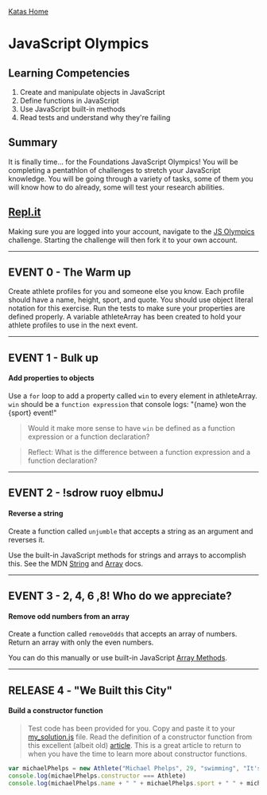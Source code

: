 [Katas Home](../js-katas.md)

# JavaScript Olympics

## Learning Competencies
1. Create and manipulate objects in JavaScript
2. Define functions in JavaScript
3. Use JavaScript built-in methods
4. Read tests and understand why they're failing


## Summary
It is finally time... for the Foundations JavaScript Olympics! You will be completing a pentathlon of challenges to stretch your JavaScript knowledge. You will be going through a variety of tasks, some of them you will know how to do already, some will test your research abilities.

## [Repl.it](https://repl.it/@devacademy)
Making sure you are logged into your account, navigate to the [JS Olympics](https://repl.it/@devacademy/JS-Olympics) challenge. Starting the challenge will then fork it to your own account.


----

## EVENT 0 - The Warm up

Create athlete profiles for you and someone else you know. Each profile should have a name, height, sport, and quote. You should use object literal notation for this exercise. Run the tests to make sure your properties are defined properly. A variable athleteArray has been created to hold your athlete profiles to use in the next event. 

----
## EVENT 1 - Bulk up
#### Add properties to objects

Use a `for` loop to add a property called `win` to every element in athleteArray. `win` should be a `function expression` that console logs: "{name} won the {sport} event!"

> Would it make more sense to have `win` be defined as a function expression or a function declaration?

> Reflect: What is the difference between a function expression and a function declaration?

----
## EVENT 2 - !sdrow ruoy elbmuJ
#### Reverse a string

Create a function called `unjumble` that accepts a string as an argument and reverses it.

Use the built-in JavaScript methods for strings and arrays to accomplish this. See the MDN [String](https://developer.mozilla.org/en-US/docs/Web/JavaScript/Reference/Global_Objects/String) and [Array](https://developer.mozilla.org/en-US/docs/Web/JavaScript/Reference/Global_Objects/Array/filter) docs.

----
## EVENT 3 - 2, 4, 6 ,8! Who do we appreciate?
#### Remove odd numbers from an array

Create a function called `removeOdds` that accepts an array of numbers. Return an array with only the even numbers.

You can do this manually or use built-in JavaScript [Array Methods](https://developer.mozilla.org/en-US/docs/Web/JavaScript/Reference/Global_Objects/Array/filter).


----
## RELEASE 4 - "We Built this City"
#### Build a constructor function

> Test code has been provided for you. Copy and paste it to your [my_solution.js](my_solution.js) file. Read the definition of a constructor function from this excellent (albeit old) [article](http://code.tutsplus.com/tutorials/the-basics-of-object-oriented-javascript--net-7670). This is a great article to return to when you have the time to learn more about constructor functions.

```javascript
var michaelPhelps = new Athlete("Michael Phelps", 29, "swimming", "It's medicinal I swear!")
console.log(michaelPhelps.constructor === Athlete)
console.log(michaelPhelps.name + " " + michaelPhelps.sport + " " + michaelPhelps.quote)
```
